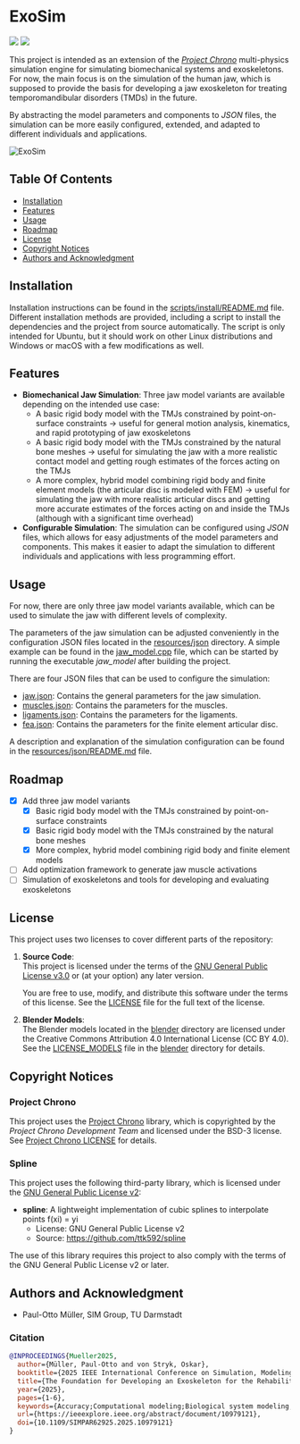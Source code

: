 # ExoSim
<a href="#"><img src="https://img.shields.io/badge/C++-17+-blue?logo=c%2B%2B&style=for-the-badge" /></a>
<a href="https://paulotto.github.io/projects/exosim/"><img src="https://img.shields.io/badge/Website-ExoSim-color?style=for-the-badge&color=rgb(187%2C38%2C73)" /></a>

This project is intended as an extension of the [*Project Chrono*](https://projectchrono.org/) multi-physics simulation engine 
for simulating biomechanical systems and exoskeletons. For now, the main focus is on the simulation of the 
human jaw, which is supposed to provide the basis for developing a jaw exoskeleton for treating temporomandibular
disorders (TMDs) in the future.

By abstracting the model parameters and components to *JSON* files, the simulation can be more easily configured, 
extended, and adapted to different individuals and applications. 

![ExoSim](resources/.media/jaw_fem_vsg.gif)

## Table Of Contents
- [Installation](#installation)
- [Features](#features)
- [Usage](#usage)
- [Roadmap](#roadmap)
- [License](#license)
- [Copyright Notices](#copyright-notices)
- [Authors and Acknowledgment](#authors-and-acknowledgment)

## Installation
Installation instructions can be found in the [scripts/install/README.md](scripts/install/README.md) file. 
Different installation methods are provided, including a script to install the dependencies and the project from source
automatically. The script is only intended for Ubuntu, but it should work on other Linux distributions and Windows or
macOS with a few modifications as well.

## Features
- **Biomechanical Jaw Simulation**: Three jaw model variants are available depending on the intended use case:
  - A basic rigid body model with the TMJs constrained by point-on-surface constraints -> useful for general motion
    analysis, kinematics, and rapid prototyping of jaw exoskeletons
  - A basic rigid body model with the TMJs constrained by the natural bone meshes -> useful for simulating the jaw
    with a more realistic contact model and getting rough estimates of the forces acting on the TMJs 
  - A more complex, hybrid model combining rigid body and finite element models (the articular disc is modeled with FEM)
    -> useful for simulating the jaw with more realistic articular discs and getting more accurate estimates of the 
    forces acting on and inside the TMJs (although with a significant time overhead)
- **Configurable Simulation**: The simulation can be configured using *JSON* files, which allows for easy adjustments of
  the model parameters and components. This makes it easier to adapt the simulation to different individuals and 
  applications with less programming effort.

## Usage
For now, there are only three jaw model variants available, which can be used to simulate the jaw with different levels 
of complexity.

The parameters of the jaw simulation can be adjusted conveniently in the configuration JSON files located in the 
[resources/json](/resources/json) directory. A simple example can be found in the 
[jaw_model.cpp](/src/apps/jaw_model.cpp) file, which can be started by running the executable *jaw_model* after 
building the project.

There are four JSON files that can be used to configure the simulation:
- [jaw.json](/resources/json/jaw.json): Contains the general parameters for the jaw simulation.
- [muscles.json](/resources/json/muscles.json): Contains the parameters for the muscles.
- [ligaments.json](/resources/json/ligaments.json): Contains the parameters for the ligaments.
- [fea.json](/resources/json/fea.json): Contains the parameters for the finite element articular disc.

A description and explanation of the simulation configuration can be found in the 
[resources/json/README.md](resources/json/README.md) file.

## Roadmap
- [x] Add three jaw model variants 
  - [x] Basic rigid body model with the TMJs constrained by point-on-surface constraints
  - [x] Basic rigid body model with the TMJs constrained by the natural bone meshes
  - [x] More complex, hybrid model combining rigid body and finite element models
- [ ] Add optimization framework to generate jaw muscle activations 
- [ ] Simulation of exoskeletons and tools for developing and evaluating exoskeletons

## License
This project uses two licenses to cover different parts of the repository:

1. **Source Code**:  
   This project is licensed under the terms of the [GNU General Public License v3.0](https://www.gnu.org/licenses/gpl-3.0.html) or (at your option) any later version.

   You are free to use, modify, and distribute this software under the terms of this license. See the [LICENSE](LICENSE.md) file for the full text of the license.

2. **Blender Models**:  
   The Blender models located in the [blender](resources/blender) directory are licensed under the Creative Commons Attribution 4.0 International License (CC BY 4.0). See the [LICENSE_MODELS](LICENSE_MODELS.md) file in the [blender](resources/blender) directory for details.

## Copyright Notices

### Project Chrono
This project uses the [Project Chrono](https://projectchrono.org/) library, which is copyrighted by the
*Project Chrono Development Team* and licensed under the  BSD-3 license. 
See [Project Chrono LICENSE](https://projectchrono.org/license-chrono.txt) for details.

### Spline
This project uses the following third-party library, which is licensed under the [GNU General Public License v2](https://www.gnu.org/licenses/old-licenses/gpl-2.0.html):

- **spline**: A lightweight implementation of cubic splines to interpolate points f(xi) = yi
  - License: GNU General Public License v2
  - Source: https://github.com/ttk592/spline

The use of this library requires this project to also comply with the terms of the GNU General Public License v2 
or later.

## Authors and Acknowledgment
- Paul-Otto Müller, SIM Group, TU Darmstadt
### Citation
```bibtex
@INPROCEEDINGS{Mueller2025,
  author={Müller, Paul-Otto and von Stryk, Oskar},
  booktitle={2025 IEEE International Conference on Simulation, Modeling, and Programming for Autonomous Robots (SIMPAR)}, 
  title={The Foundation for Developing an Exoskeleton for the Rehabilitation of Temporomandibular Disorders}, 
  year={2025},
  pages={1-6},
  keywords={Accuracy;Computational modeling;Biological system modeling;Exoskeletons;Predictive models;Muscles;Programming;Rapid prototyping;Data models;Optimization;exoskeletons;jaw model;temporomandibular disorders;rehabilitation;framework},
  url={https://ieeexplore.ieee.org/abstract/document/10979121},
  doi={10.1109/SIMPAR62925.2025.10979121}
}
```

